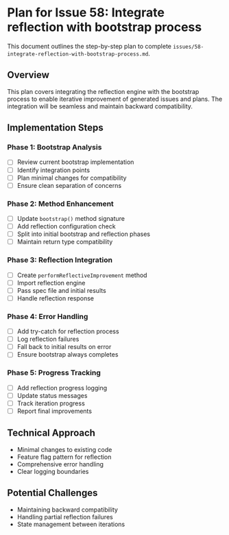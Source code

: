 # Plan for Issue 58: Integrate reflection with bootstrap process

This document outlines the step-by-step plan to complete `issues/58-integrate-reflection-with-bootstrap-process.md`.

## Overview

This plan covers integrating the reflection engine with the bootstrap process to enable iterative improvement of generated issues and plans. The integration will be seamless and maintain backward compatibility.

## Implementation Steps

### Phase 1: Bootstrap Analysis
- [ ] Review current bootstrap implementation
- [ ] Identify integration points
- [ ] Plan minimal changes for compatibility
- [ ] Ensure clean separation of concerns

### Phase 2: Method Enhancement
- [ ] Update `bootstrap()` method signature
- [ ] Add reflection configuration check
- [ ] Split into initial bootstrap and reflection phases
- [ ] Maintain return type compatibility

### Phase 3: Reflection Integration
- [ ] Create `performReflectiveImprovement` method
- [ ] Import reflection engine
- [ ] Pass spec file and initial results
- [ ] Handle reflection response

### Phase 4: Error Handling
- [ ] Add try-catch for reflection process
- [ ] Log reflection failures
- [ ] Fall back to initial results on error
- [ ] Ensure bootstrap always completes

### Phase 5: Progress Tracking
- [ ] Add reflection progress logging
- [ ] Update status messages
- [ ] Track iteration progress
- [ ] Report final improvements

## Technical Approach
- Minimal changes to existing code
- Feature flag pattern for reflection
- Comprehensive error handling
- Clear logging boundaries

## Potential Challenges
- Maintaining backward compatibility
- Handling partial reflection failures
- State management between iterations